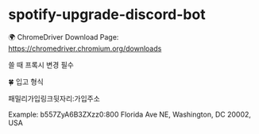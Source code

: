 # spotify-upgrade-discord-bot

🌍 ChromeDriver Download Page: https://chromedriver.chromium.org/downloads

쓸 때 프록시 변경 필수

🍀 입고 형식

패밀리가입링크뒷자리:가입주소

Example: b557ZyA6B3ZXzz0:800 Florida Ave NE, Washington, DC 20002, USA
